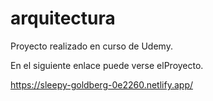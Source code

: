 # arquitectura

Proyecto realizado en curso de Udemy.

En el siguiente enlace puede verse elProyecto.

https://sleepy-goldberg-0e2260.netlify.app/
